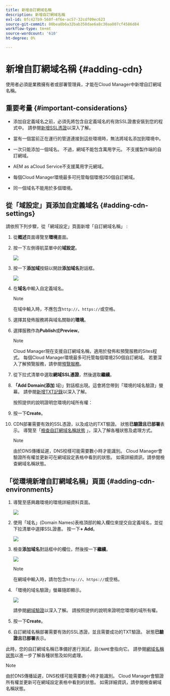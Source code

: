 ```yaml
---
title: 新增自訂網域名稱
description: 新增自訂網域名稱
exl-id: 0fc427b9-560f-4f6e-ac57-32cdf09ec623
source-git-commit: 00bea8b6a32bab358dae6a8c30aa807cf4586d84
workflow-type: tm+mt
source-wordcount: '610'
ht-degree: 0%

---
```


# 新增自訂網域名稱 {#adding-cdn}

使用者必須是業務擁有者或部署管理員，才能在Cloud Manager中新增自訂網域名稱。

## 重要考量 {#important-considerations}

* 添加自定義域名之前，必須先將包含自定義域名的有效SSL證書安裝到您的程式中。 請參閱[新增SSL憑證](/help/implementing/cloud-manager/managing-ssl-certifications/add-ssl-certificate.md)以深入了解。

* 當有一個當前正在運行的管道連接到這些環境時，無法將域名添加到環境中。

* 一次只能添加一個域名。 不過，網域不能包含萬用字元。 不支援製作端的自訂網域。

* AEM as aCloud Service不支援萬用字元網域。

* 每個Cloud Manager環境最多可托管每個環境250個自訂網域。

* 同一個域名不能用於多個環境。

## 從「域設定」頁添加自定義域名 {#adding-cdn-settings}

請依照下列步驟，從「網域設定」頁面新增「自訂網域名稱」 :

1. 從&#x200B;**概述**&#x200B;頁面導覽至&#x200B;**環境**&#x200B;畫面。

1. 按一下左側導航菜單中的&#x200B;**域設定**。

   ![](/help/implementing/cloud-manager/assets/cdn/cdn-create.png)

1. 按一下&#x200B;**添加域**&#x200B;按鈕以開啟&#x200B;**添加域名**&#x200B;對話框。

   ![](/help/implementing/cloud-manager/assets/cdn/add-cdn1.png)

1. 在&#x200B;**域名**&#x200B;中輸入自定義域名。

   >[!NOTE]
   >在域中輸入時，不應包含`http://`、`https://`或空格。

1. 選擇其發佈服務將與域名關聯的&#x200B;**環境**。

1. 選擇服務作為&#x200B;**Publish**&#x200B;或&#x200B;**Preview**。

   >[!NOTE]
   >Cloud Manager現在支援自訂網域名稱，適用於發佈和預覽服務的Sites程式。 每個Cloud Manager環境最多可托管每個環境250個自訂網域。 若要深入了解預覽服務，請參閱[預覽服務](/help/implementing/cloud-manager/manage-environments.md#preview-service)。

1. 從下拉式清單中選取&#x200B;**網域SSL憑證**，然後選取&#x200B;**繼續**。

1. **「Add Domain(添加** 域)」對話框出現。這會將您帶到「環境的域名驗證」螢幕。 請參閱[新增TXT記錄](/help/implementing/cloud-manager/custom-domain-names/add-text-record.md)以深入了解。

   按照提供的說明證明您環境的域所有權：

1. 按一下&#x200B;**Create**。
1. CDN部署需要有效的SSL憑證，以及成功的TXT驗證。 狀態&#x200B;**已驗證且已部署**表示。
導覽至「[檢查自訂網域名稱狀態](/help/implementing/cloud-manager/custom-domain-names/check-domain-name-status.md) 」，深入了解各種狀態及處理方式。

   >[!NOTE]
   >由於DNS傳播延遲，DNS校樣可能需要數小時才能識別。 Cloud Manager會驗證所有權並更新可在網域設定表格中看到的狀態。 如需詳細資訊，請參閱檢查網域名稱狀態。

## 「從環境新增自訂網域名稱」頁面 {#adding-cdn-environments}

1. 導覽至感興趣環境的環境詳細資料頁面。

   ![](/help/implementing/cloud-manager/assets/cdn/cdn-create4.png)

1. 使用「域名」(Domain Names)表格頂部的輸入欄位來提交自定義域名，並從下拉清單中選擇SSL證書。 按一下&#x200B;**+ Add**。

   ![](/help/implementing/cloud-manager/assets/cdn/cdn-create3.png)

1. 檢查&#x200B;**添加域名**&#x200B;對話框中的欄位，然後按一下&#x200B;**繼續**。

   ![](/help/implementing/cloud-manager/assets/cdn/cdn-create5.png)

   >[!NOTE]
   >在網域中輸入時，請勿包含`http://`、`https://`或空格。

1. 「環境的域名驗證」螢幕隨即顯示。

   ![](/help/implementing/cloud-manager/assets/cdn/cdn-create6.png)

   請參閱[網域驗證](/help/implementing/cloud-manager/custom-domain-names/add-text-record.md)以深入了解。 請按照提供的說明來證明您環境的域所有權。

1. 按一下&#x200B;**Create**。

1. 自訂網域名稱部署需要有效的SSL憑證，並且需要成功的TXT驗證。 狀態&#x200B;**已驗證且已部署**&#x200B;表示。

此時，您的自訂網域名稱已準備好進行測試，且`CNAME`會指向它。 請參閱[網域名稱狀態](/help/implementing/cloud-manager/custom-domain-names/check-domain-name-status.md)以進一步了解各種狀態及如何處理。

>[!NOTE]
>由於DNS傳播延遲，DNS校樣可能需要數小時才能識別。 Cloud Manager會驗證所有權並更新可在網域設定表格中看到的狀態。 如需詳細資訊，請參閱檢查網域名稱狀態。

